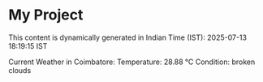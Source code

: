 # My Project

This content is dynamically generated in Indian Time (IST): 2025-07-13 18:19:15 IST


Current Weather in Coimbatore:
Temperature: 28.88 °C
Condition: broken clouds
